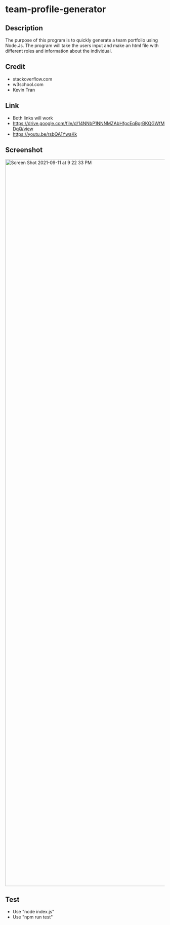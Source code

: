 # team-profile-generator

## Description 
The purpose of this program is to quickly generate a team portfolio using Node.Js. The program will take the users input and make an html file with different roles and information about the individual.

## Credit 
- stackoverflow.com
- w3school.com
- Kevin Tran 

## Link
- Both links will work
- https://drive.google.com/file/d/14NNbP1NNNMZAbHfgcEqBgrBKQGWfMDqQ/view
- https://youtu.be/rsbQA1YwaKk
## Screenshot 
<img width="2297" alt="Screen Shot 2021-09-11 at 9 22 33 PM" src="https://user-images.githubusercontent.com/87213793/132972089-04ff4716-8c5f-4cad-923b-45bdf5476dce.png">


## Test 
- Use "node index.js"
- Use "npm run test"
